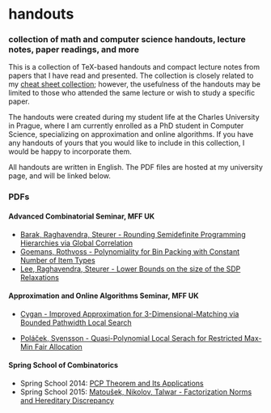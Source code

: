 # handouts
### collection of math and computer science handouts, lecture notes, paper readings, and more

This is a collection of TeX-based handouts and compact lecture notes
from papers that I have read and presented.  The collection is closely
related to my [cheat sheet collection](https://github.com/bohm/cheats/); however, the usefulness of the handouts may be limited to
those who attended the same lecture or wish to study a specific paper.


The handouts were created during my student life at the Charles
University in Prague, where I am currently enrolled as a PhD student
in Computer Science, specializing on approximation and online
algorithms. If you have any handouts of yours that you would like to
include in this collection, I would be happy to incorporate them.

All handouts are written in English. The PDF files are hosted at my
university page, and will be linked below.

### PDFs

#### Advanced Combinatorial Seminar, MFF UK
- [Barak, Raghavendra, Steurer - Rounding Semidefinite Programming Hierarchies via Global Correlation](http://iuuk.mff.cuni.cz/~bohm/handouts/Barak,%20Raghavendra,%20Steurer%20-%20Rounding%20Semidefinite%20Programming%20Hierarchies%20via%20Global%20Correlation.pdf)
- [Goemans, Rothvoss - Polynomiality for Bin Packing with Constant Number of Item Types](http://iuuk.mff.cuni.cz/~bohm/handouts/Goemans,%20Rothvoss%20-%20Polynomiality%20for%20Bin%20Packing%20with%20a%20Constant%20Number%20of%20Item%20Types.pdf)
- [Lee, Raghavendra, Steurer - Lower Bounds on the size of the SDP Relaxations](http://iuuk.mff.cuni.cz/~bohm/handouts/Lee,%20Raghavendra,%20Steurer%20-%20Lower%20Bounds%20on%20the%20Size%20of%20the%20SDP%20Relaxations.pdf)

#### Approximation and Online Algorithms Seminar, MFF UK

- [Cygan - Improved Approximation for 3-Dimensional-Matching via Bounded Pathwidth Local Search](http://iuuk.mff.cuni.cz/~bohm/handouts/Cygan%20-%20Improved%20Approximation%20for%203-Dimensional%20Matching%20via%20Bounded%20Pathwidth%20Local%20Search.pdf)

- [Poláček, Svensson - Quasi-Polynomial Local Serach for Restricted Max-Min Fair Allocation](http://iuuk.mff.cuni.cz/~bohm/handouts/Polacek,%20Svensson%20-%20Quasi-Polynomial%20Local%20Search%20for%20Restricted%20Max-Min%20Fair%20Allocation.pdf)

#### Spring School of Combinatorics

- Spring School 2014: [PCP Theorem and Its Applications](http://iuuk.mff.cuni.cz/~bohm/handouts/Spring%20School%20-%20PCP%20Theorem%20And%20Its%20Applications.pdf)
- Spring School 2015: [Matoušek, Nikolov, Talwar - Factorization Norms and Hereditary Discrepancy](http://iuuk.mff.cuni.cz/~bohm/handouts/Matou%c5%a1ek,%20Nikolov,%20Talwar%20-%20Factorization%20Norms%20and%20Hereditary%20Discrepancy.pdf)
